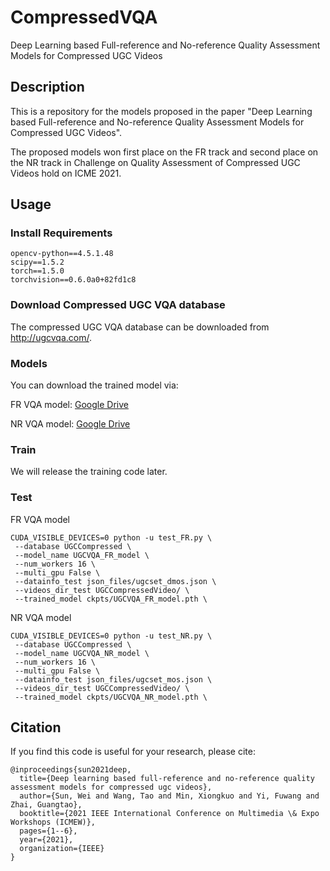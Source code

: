 # CompressedVQA
Deep Learning based Full-reference and No-reference Quality Assessment Models for Compressed UGC Videos

## Description

This is a repository for the models proposed in the paper "Deep Learning based Full-reference and No-reference Quality Assessment Models for Compressed UGC Videos".

The proposed models won first place on the FR track and second place on the NR track in Challenge on Quality Assessment of Compressed UGC Videos hold on ICME 2021.

## Usage

### Install Requirements

```
opencv-python==4.5.1.48
scipy==1.5.2
torch==1.5.0
torchvision==0.6.0a0+82fd1c8
```
### Download Compressed UGC VQA database

The compressed UGC VQA database can be downloaded from http://ugcvqa.com/.

### Models

You can download the trained model via:

FR VQA model: [Google Drive](https://drive.google.com/file/d/1ohKNe_r0bXBg7qp4vQj0mDT3CwJPHVMM/view?usp=sharing)

NR VQA model: [Google Drive](https://drive.google.com/file/d/1K73padYMgq70zVWVVLIODs9SyIhdgqkT/view?usp=sharing)

### Train

We will release the training code later.

### Test
FR VQA model
```shell
CUDA_VISIBLE_DEVICES=0 python -u test_FR.py \
 --database UGCCompressed \
 --model_name UGCVQA_FR_model \
 --num_workers 16 \
 --multi_gpu False \
 --datainfo_test json_files/ugcset_dmos.json \
 --videos_dir_test UGCCompressedVideo/ \
 --trained_model ckpts/UGCVQA_FR_model.pth \
```
NR VQA model
```shell
CUDA_VISIBLE_DEVICES=0 python -u test_NR.py \
 --database UGCCompressed \
 --model_name UGCVQA_NR_model \
 --num_workers 16 \
 --multi_gpu False \
 --datainfo_test json_files/ugcset_mos.json \
 --videos_dir_test UGCCompressedVideo/ \
 --trained_model ckpts/UGCVQA_NR_model.pth \
```

## Citation

If you find this code is useful for your research, please cite:
```
@inproceedings{sun2021deep,
  title={Deep learning based full-reference and no-reference quality assessment models for compressed ugc videos},
  author={Sun, Wei and Wang, Tao and Min, Xiongkuo and Yi, Fuwang and Zhai, Guangtao},
  booktitle={2021 IEEE International Conference on Multimedia \& Expo Workshops (ICMEW)},
  pages={1--6},
  year={2021},
  organization={IEEE}
}
```
